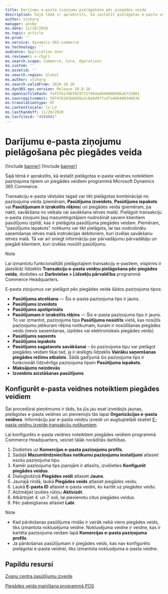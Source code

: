 ```yaml
---
title: Darījumu e-pasta ziņojumu pielāgošana pēc piegādes veida
description: Šajā tēmā ir aprakstīts, kā iestatīt pielāgotas e-pasta veidnes noteiktiem paziņojuma tipiem un piegādes veidiem programmā Microsoft Dynamics 365 Commerce.
author: stuharg
manager: annbe
ms.date: 11/16/2020
ms.topic: article
ms.prod: ''
ms.service: dynamics-365-commerce
ms.technology: ''
audience: Application User
ms.reviewer: v-chgri
ms.search.scope: Commerce, Core, Operations
ms.custom: ''
ms.assetid: ''
ms.search.region: Global
ms.author: stuharg
ms.search.validFrom: 2020-10-26
ms.dyn365.ops.version: Release 10.0.16
ms.openlocfilehash: faf5fba70bf9297727464e6046806696ab725001
ms.sourcegitcommit: 597476103bb695e3cbe6d9ffcd7a466400346636
ms.translationtype: HT
ms.contentlocale: lv-LV
ms.lasthandoff: 11/20/2020
ms.locfileid: "4594981"
---
```

# <a name="customize-transactional-emails-by-mode-of-delivery"></a>Darījumu e-pasta ziņojumu pielāgošana pēc piegādes veida

[!include [banner](includes/banner.md)]
[!include [banner](includes/preview-banner.md)]

Šajā tēmā ir aprakstīts, kā iestatīt pielāgotas e-pasta veidnes noteiktiem paziņojuma tipiem un piegādes veidiem programmā Microsoft Dynamics 365 Commerce.

Transakciju e-pasta vēstules tagad var tikt pielāgotas kombinācijai no paziņojuma veida (piemēram, **Pasūtījums izveidots**, **Pasūtījums iepakots** vai **Pasūtījumam ir izrakstīts rēķins**) un piegādes veida (piemēram, pa nakti, savākšana no veikala vai savākšana ietves malā). Pielāgoti transakciju e-pasta ziņojumi ļauj mazumtirgotājiem nodrošināt saviem klientiem pasūtījumu izpildi, kas ir pielāgota pasūtījuma piegādes veidam. Piemēram, "pasūtījums iepakots" notikums var tikt pielāgots, lai tas nodrošinātu saņemšanas ietves malā instrukcijas debitoriem, kuri izvēlas savākšanu ietves malā. Tā var arī sniegt informāciju par pārvadājumu pārvadātāju un piegādi klientiem, kuri izvēlas nosūtīt pasūtījumu.

> [!NOTE]
> Lai izmantotu funkcionalitāti pielāgotajiem transakciju e-pastiem, vispirms ir jāieslēdz līdzeklis **Transakciju e-pasta veidņu pielāgošana pēc piegādes veida**, dodoties uz **Darbvietas \> Līdzekļu pārvaldība** programmā Commerce Headquarters.

E-pasta ziņojumus var pielāgot pēc piegādes veida šādos paziņojuma tipos:

- **Pasūtījuma atcelšana** — Šis e-pasta paziņojuma tips ir jauns.
- **Pasūtījums izveidots**
- **Pasūtījums apstiprināts**
- **Pasūtījumam ir izrakstīts rēķins** — Šis e-pasta paziņojuma tips ir jauns. To var izmantot, paziņojuma tipa **Pasūtījuma nosūtīts** vietā, kas nosūtīs paziņojumu jebkuram rēķina notikumam, kuram ir nosūtīšanas piegādes veids (nevis saņemšanas, izpildes vai elektroniskais piegādes veids).
- **Pasūtījums saņemts**
- **Pasūtījums iepakots**
- **Pasūtījums sagatavots savākšanai** – šo paziņojuma tipu var pielāgot piegādes veidam tikai tad, ja ir ieslēgts līdzeklis **Vairāku saņemšanas piegādes režīmu atbalsts**. Šādā gadījumā šis paziņojuma tips ir funkcionāli līdzvērtīgs paziņojuma tipam **Pasūtījuma iepakots**.
- **Maksājums neizdevās**
- **Izveidots aizstāšanas pasūtījums**

## <a name="configure-email-templates-for-specific-modes-of-delivery"></a>Konfigurēt e-pasta veidnes noteiktiem piegādes veidiem

Šai procedūrai pieņēmums ir tāds, ka jūs jau esat izveidojis jaunas, pielāgotas e-pasta veidnes un pievienojis tās lapai **Organizācijas e-pasta veidnes**. Informāciju par e-pasta veidņu izveidi un augšupielādi skatiet [E-pasta veidņu izveide transakciju notikumiem](email-templates-transactions.md).

Lai konfigurētu e-pasta veidnes noteiktiem piegādes veidiem programmā Commerce Headquarters, veiciet tālāk norādītās darbības.

1. Dodieties uz **Komercijas e-pasta paziņojumu profils**.
1. Sadaļā **Mazumtirdzniecības notikumu paziņojumu iestatījumi** atlasiet esošu paziņojuma tipu.
1. Kamēr paziņojuma tips joprojām ir atlasīts, izvēlieties **Konfigurēt piegādes veidus**.
1. Dialoglodziņā **Piegādes veidi** atlasiet **Jauns**.
1. Jaunajā rindā, laukā **Piegādes veids** atlasiet piegādes veidu.
1. Laukā **E-pasta ID** atlasiet e-pasta veidni, ko kartēt uz piegādes veidu.
1. Atzīmējiet izvēles rūtiņu **Aktivizēt**.
1. Atkārtojiet 4. un 7. soli, lai pievienotu citus piegādes veidus.
1. Pēc pabeigšanas atlasiet **Labi**.

> [!NOTE]
> - Kad pārdošanas pasūtījuma rindās ir vairāk nekā viens piegādes veids, tiks izmantota noklusējuma veidne. Noklusējuma veidne ir veidne, kas ir kartēta paziņojuma veidam lapā **Komercijas e-pasta paziņojuma profils**.
> - Ja pārdošanas pasūtījumam ir piegādes veids, kas nav konfigurēts pielāgotai e-pasta veidnei, tiks izmantota noklusējuma e-pasta veidne.

## <a name="additional-resources"></a>Papildu resursi

[Zvanu centra pasūtījumu izveide](tasks/create-call-center-orders.md)

[Piegādes veida mainīšana programmā POS](pos-change-delivery-mode.md)
